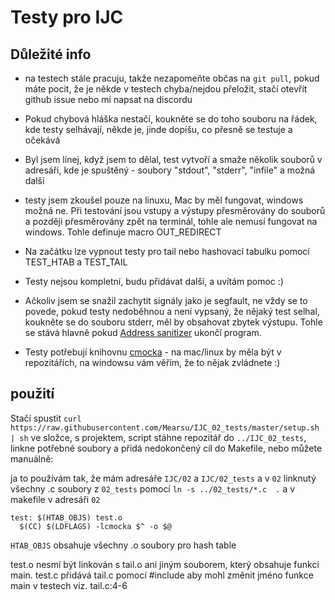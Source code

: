 # Testy pro IJC

## Důležité info

- na testech stále pracuju, takže nezapomeňte občas na `git pull`, pokud máte pocit, že je někde v testech chyba/nejdou přeložit, stačí otevřít github issue nebo mi napsat na discordu
- Pokud chybová hláška nestačí, koukněte se do toho souboru na řádek, kde testy selhávají, někde je, jinde dopíšu, co přesně se testuje a očekává

- Byl jsem línej, když jsem to dělal, test vytvoří a smaže několik souborů v adresáři, kde je spuštěný - soubory "stdout", "stderr", "infile" a možná další
- testy jsem zkoušel pouze na linuxu, Mac by měl fungovat, windows možná ne. Při testování jsou vstupy a výstupy přesměrovány do souborů a později přesměrovány zpět na terminál, tohle ale nemusí fungovat na windows. Tohle definuje macro OUT_REDIRECT
- Na začátku lze vypnout testy pro tail nebo hashovací tabulku pomocí TEST_HTAB a TEST_TAIL
- Testy nejsou kompletní, budu přidávat další, a uvítám pomoc :)
- Ačkoliv jsem se snažil zachytit signály jako je segfault, ne vždy se to povede, pokud testy nedoběhnou a není vypsaný, že nějaký test selhal, koukněte se do souboru stderr, měl by obsahovat zbytek výstupu. Tohle se stává hlavně pokud [Address sanitizer](https://clang.llvm.org/docs/AddressSanitizer.html) ukončí program.


- Testy potřebují knihovnu [cmocka](https://cmocka.org/) - na mac/linux by měla být v repozitářích, na windowsu vám věřím, že to nějak zvládnete :)

## použití

Stačí spustit `curl https://raw.githubusercontent.com/Mearsu/IJC_02_tests/master/setup.sh | sh` ve složce, s projektem, script stáhne repozitář do `../IJC_02_tests`, linkne potřebné soubory a přidá nedokončený cíl do Makefile, nebo můžete manuálně:

ja to používám tak, že mám adresáře `IJC/02` a `IJC/02_tests` a v `02` linknutý všechny .c soubory z `02_tests` pomocí `ln -s ../02_tests/*.c  .` a v makefile v adresáři `02` 
```
test: $(HTAB_OBJS) test.o
  $(CC) $(LDFLAGS) -lcmocka $^ -o $@
```
`HTAB_OBJS` obsahuje všechny .o soubory pro hash table

test.o nesmí být linkován s tail.o ani jiným souborem, který obsahuje funkci main.
test.c přidává tail.c pomocí #include aby mohl změnit jméno funkce main v testech viz. tail.c:4-6

